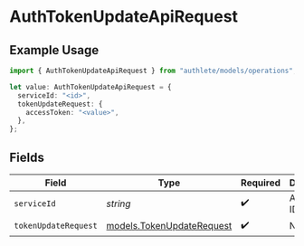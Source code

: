 # AuthTokenUpdateApiRequest

## Example Usage

```typescript
import { AuthTokenUpdateApiRequest } from "authlete/models/operations";

let value: AuthTokenUpdateApiRequest = {
  serviceId: "<id>",
  tokenUpdateRequest: {
    accessToken: "<value>",
  },
};
```

## Fields

| Field                                                           | Type                                                            | Required                                                        | Description                                                     |
| --------------------------------------------------------------- | --------------------------------------------------------------- | --------------------------------------------------------------- | --------------------------------------------------------------- |
| `serviceId`                                                     | *string*                                                        | :heavy_check_mark:                                              | A service ID.                                                   |
| `tokenUpdateRequest`                                            | [models.TokenUpdateRequest](../../models/tokenupdaterequest.md) | :heavy_check_mark:                                              | N/A                                                             |